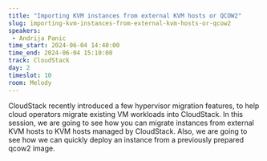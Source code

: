 ```yaml
---
title: "Importing KVM instances from external KVM hosts or QCOW2"
slug: importing-kvm-instances-from-external-kvm-hosts-or-qcow2
speakers:
 - Andrija Panic
time_start: 2024-06-04 14:40:00
time_end: 2024-06-04 15:10:00
track: CloudStack
day: 2
timeslot: 10
room: Melody
---
```


CloudStack recently introduced a few hypervisor migration features, to help cloud operators migrate existing VM workloads into CloudStack. In this session, we are going to see how you can migrate instances from external KVM hosts to KVM hosts managed by CloudStack. Also, we are going to see how we can quickly deploy an instance from a previously prepared qcow2 image.